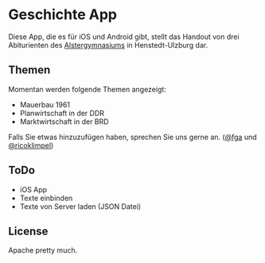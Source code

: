 # Geschichte App

Diese App, die es für iOS und Android gibt, stellt das Handout von drei Abiturienten des [Alstergymnasiums](http://alstergymnasium-hu.de) in Henstedt-Ulzburg dar.

## Themen

Momentan werden folgende Themen angezeigt:

-  Mauerbau 1961
-  Planwirtschaft in der DDR
-  Marktwirtschaft in der BRD

Falls Sie etwas hinzuzufügen haben, sprechen Sie uns gerne an. ([@fga](https://twitter.com/fga) und [@ricoklimpel](https://twitter.com/ricoklimpel))

## ToDo

-  iOS App
-  Texte einbinden
-  Texte von Server laden (JSON Datei)

## License

Apache pretty much.
